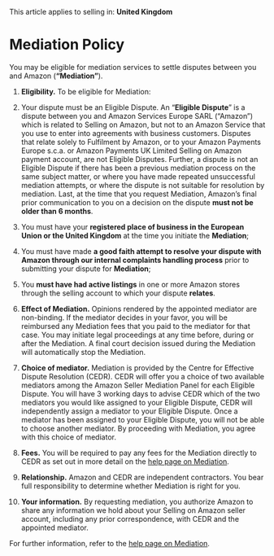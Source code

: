 This article applies to selling in: **United Kingdom**

Mediation Policy
================

You may be eligible for mediation services to settle disputes between you and Amazon (**“Mediation”**).

1.  **Eligibility.** To be eligible for Mediation:
  

1.  Your dispute must be an Eligible Dispute. An “**Eligible Dispute**” is a dispute between you and Amazon Services Europe SARL (“Amazon”) which is related to Selling on Amazon, but not to an Amazon Service that you use to enter into agreements with business customers. Disputes that relate solely to Fulfilment by Amazon, or to your Amazon Payments Europe s.c.a. or Amazon Payments UK Limited Selling on Amazon payment account, are not Eligible Disputes. Further, a dispute is not an Eligible Dispute if there has been a previous mediation process on the same subject matter, or where you have made repeated unsuccessful mediation attempts, or where the dispute is not suitable for resolution by mediation. Last, at the time that you request Mediation, Amazon’s final prior communication to you on a decision on the dispute **must not be older than 6 months**.
2.  You must have your **registered place of business in the European Union or the United Kingdom** at the time you initiate the **Mediation**;
3.  You must have made **a good faith attempt to resolve your dispute with Amazon through our internal complaints handling process** prior to submitting your dispute for **Mediation**;
4.  You **must have had active listings** in one or more Amazon stores through the selling account to which your dispute **relates**.

  
5.  **Effect of Mediation.** Opinions rendered by the appointed mediator are non-binding. If the mediator decides in your favor, you will be reimbursed any Mediation fees that you paid to the mediator for that case. You may initiate legal proceedings at any time before, during or after the Mediation. A final court decision issued during the Mediation will automatically stop the Mediation.
  
7.  **Choice of mediator.** Mediation is provided by the Centre for Effective Dispute Resolution (CEDR). CEDR will offer you a choice of two available mediators among the Amazon Seller Mediation Panel for each Eligible Dispute. You will have 3 working days to advise CEDR which of the two mediators you would like assigned to your Eligible Dispute, CEDR will independently assign a mediator to your Eligible Dispute. Once a mediator has been assigned to your Eligible Dispute, you will not be able to choose another mediator. By proceeding with Mediation, you agree with this choice of mediator.
  
9.  **Fees.** You will be required to pay any fees for the Mediation directly to CEDR as set out in more detail on the [help page on Mediation](https://sellercentral-europe.amazon.com/gp/help/external/GG7CAYUTVZKATDUY?locale=en-GB).
  
11.  **Relationship.** Amazon and CEDR are independent contractors. You bear full responsibility to determine whether Mediation is right for you.
  
13.  **Your information.** By requesting mediation, you authorize Amazon to share any information we hold about your Selling on Amazon seller account, including any prior correspondence, with CEDR and the appointed mediator.

For further information, refer to the [help page on Mediation](https://sellercentral-europe.amazon.com/gp/help/external/GG7CAYUTVZKATDUY?locale=en-GB).